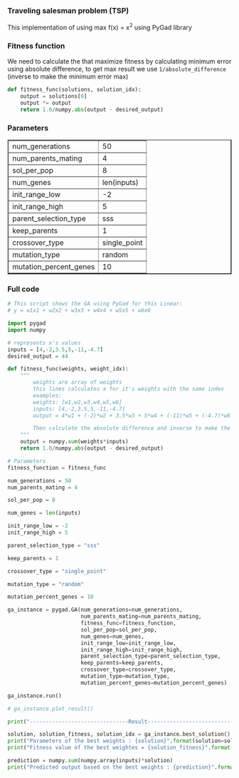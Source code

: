 ### Traveling salesman problem (TSP)

This implementation of using max f(x) = x<sup>2</sup> using PyGad library

### Fitness function

We need to calculate the that maximize fitness by calculating minimum error using absolute difference, to get max result 
we use `1/absolute_difference` (inverse to make the minimum error max)

```py
def fitness_func(solutions, solution_idx):
    output = solutions[0]
    output *= output
    return 1.0/numpy.abs(output - desired_output)
```

### Parameters

<table border="2">
    <tr>
        <td>num_generations</td>
        <td>50</td>
    </tr>
    <tr>
        <td>num_parents_mating</td>
        <td>4</td>
    </tr>
    <tr>
        <td>sol_per_pop</td>
        <td>8</td>
    </tr>
    <tr>
        <td>num_genes</td>
        <td>len(inputs)</td>
    </tr>
    <tr>
        <td>init_range_low</td>
        <td>-2</td>
    </tr>
    <tr>
        <td>init_range_high</td>
        <td>5</td>
    </tr>
    <tr>
        <td>parent_selection_type</td>
        <td>sss</td>
    </tr>
    <tr>
        <td>keep_parents</td>
        <td>1</td>
    </tr>
    <tr>
        <td>crossover_type</td>
        <td>single_point</td>
    </tr>
    <tr>
        <td>mutation_type</td>
        <td>random</td>
    </tr>
    <tr>
        <td>mutation_percent_genes</td>
        <td>10</td>
    </tr>
</table>

### Full code

```py
# This script shows the GA using PyGad for this Linear:
# y = w1x1 + w2x2 + w3x3 + w4x4 + w5x5 + w6x6

import pygad
import numpy

# represents x's values
inputs = [4,-2,3.5,5,-11,-4.7]
desired_output = 44

def fitness_func(weights, weight_idx):
    """
        weights are array of weights
        this lines calculates x for it's weights with the same index
        examples:
        weights: [w1,w2,w3,w4,w5,w6]
        inputs: [4,-2,3.5,5,-11,-4.7]
        output = 4*w1 + (-2)*w2 + 3.5*w3 + 5*w4 + (-11)*w5 + (-4.7)*w6

        Then calculate the absolute difference and inverse to make the minimum error max
    """
    output = numpy.sum(weights*inputs)
    return 1.0/numpy.abs(output - desired_output)

# Parameters
fitness_function = fitness_func

num_generations = 50
num_parents_mating = 4

sol_per_pop = 8

num_genes = len(inputs)

init_range_low = -2
init_range_high = 5

parent_selection_type = "sss"

keep_parents = 1

crossover_type = "single_point"

mutation_type = "random"

mutation_percent_genes = 10

ga_instance = pygad.GA(num_generations=num_generations,
                       num_parents_mating=num_parents_mating,
                       fitness_func=fitness_function,
                       sol_per_pop=sol_per_pop,
                       num_genes=num_genes,
                       init_range_low=init_range_low,
                       init_range_high=init_range_high,
                       parent_selection_type=parent_selection_type,
                       keep_parents=keep_parents,
                       crossover_type=crossover_type,
                       mutation_type=mutation_type,
                       mutation_percent_genes=mutation_percent_genes)

ga_instance.run()

# ga_instance.plot_result()

print("-------------------------------Result--------------------------------")

solution, solution_fitness, solution_idx = ga_instance.best_solution()
print("Parameters of the best weights : {solution}".format(solution=solution))
print("Fitness value of the best weightes = {solution_fitness}".format(solution_fitness=solution_fitness))

prediction = numpy.sum(numpy.array(inputs)*solution)
print("Predicted output based on the best weights : {prediction}".format(prediction=prediction))
```
